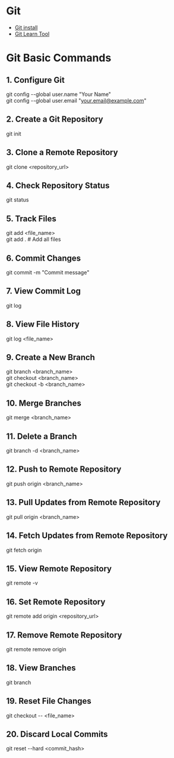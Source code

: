 # Git
- [Git install](https://git-scm.com/book/en/v2/Getting-Started-Installing-Git)
- [Git Learn Tool](https://learngitbranching.js.org/)

# Git Basic Commands

## 1. Configure Git
git config --global user.name "Your Name"<br>
git config --global user.email "your.email@example.com"

## 2. Create a Git Repository
git init

## 3. Clone a Remote Repository
git clone <repository_url>

## 4. Check Repository Status
git status

## 5. Track Files
git add <file_name> <br>
git add .  # Add all files

## 6. Commit Changes
git commit -m "Commit message"

## 7. View Commit Log
git log

## 8. View File History
git log <file_name>

## 9. Create a New Branch
git branch <branch_name><br>
git checkout <branch_name><br>
git checkout -b <branch_name><br>

## 10. Merge Branches
git merge <branch_name>

## 11. Delete a Branch
git branch -d <branch_name>

## 12. Push to Remote Repository
git push origin <branch_name>

## 13. Pull Updates from Remote Repository
git pull origin <branch_name>

## 14. Fetch Updates from Remote Repository
git fetch origin

## 15. View Remote Repository
git remote -v

## 16. Set Remote Repository
git remote add origin <repository_url>

## 17. Remove Remote Repository
git remote remove origin

## 18. View Branches
git branch

## 19. Reset File Changes
git checkout -- <file_name>

## 20. Discard Local Commits
git reset --hard <commit_hash>
